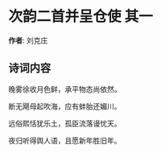# 次韵二首并呈仓使  其一

**作者**: 刘克庄

## 诗词内容

晚雾徐收月色鲜，承平物态尚依然。

断无飓母起吹海，应有蚌胎还媚川。

远俗熙恬犹乐土，孤臣流落谩忧天。

夜归听得舆人语，且愿新年胜旧年。

